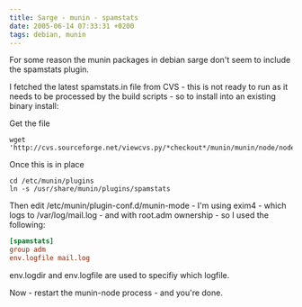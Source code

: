 ```yaml
---
title: Sarge - munin - spamstats
date: 2005-06-14 07:33:31 +0200
tags: debian, munin
---
```


For some reason the munin packages in debian sarge don't seem to include the spamstats plugin.

I fetched the latest spamstats.in file from CVS - this is not ready to run as it needs to be processed by the build scripts - so to install into an existing binary install:

Get the file

```shell
wget 'http://cvs.sourceforge.net/viewcvs.py/*checkout*/munin/munin/node/node.d/spamstats.in'
```

Once this is in place

```shell
cd /etc/munin/plugins
ln -s /usr/share/munin/plugins/spamstats
```

Then edit /etc/munin/plugin-conf.d/munin-mode - I'm using exim4 - which logs to /var/log/mail.log - and with root.adm ownership - so I used the following:

```ini
[spamstats]
group adm
env.logfile mail.log
```

env.logdir and env.logfile are used to specifiy which logfile.

Now - restart the munin-node process - and you're done.
